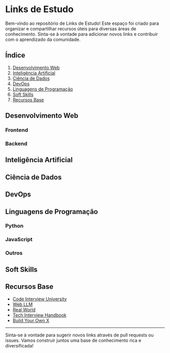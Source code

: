 # Links de Estudo

Bem-vindo ao repositório de Links de Estudo! Este espaço foi criado para organizar e compartilhar recursos úteis para diversas áreas de conhecimento. Sinta-se à vontade para adicionar novos links e contribuir com o aprendizado da comunidade.

## Índice

1. [Desenvolvimento Web](#desenvolvimento-web)
2. [Inteligência Artificial](#inteligência-artificial)
3. [Ciência de Dados](#ciência-de-dados)
4. [DevOps](#devops)
5. [Linguagens de Programação](#linguagens-de-programação)
6. [Soft Skills](#soft-skills)
7. [Recursos Base](#recursos-base)

## Desenvolvimento Web

### Frontend

### Backend

## Inteligência Artificial

## Ciência de Dados

## DevOps

## Linguagens de Programação

### Python

### JavaScript

### Outros

## Soft Skills

## Recursos Base

- [Code Interview University](https://github.com/jwasham/coding-interview-university/tree/main)
- [Web LLM](https://github.com/mlc-ai/web-llm)
- [Real World](https://github.com/gothinkster/realworld)
- [Tech Interview Handbook](https://github.com/yangshun/tech-interview-handbook)
- [Build Your Own X](https://github.com/codecrafters-io/build-your-own-x)

---

Sinta-se à vontade para sugerir novos links através de pull requests ou issues. Vamos construir juntos uma base de conhecimento rica e diversificada!
